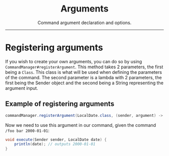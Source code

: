 <center><h1>Arguments</h1></center>
<center><p>Command argument declaration and options.</p></center>

---

# Registering arguments
If you wish to create your own arguments, you can do so by using `CommandManager#registerArgument`.
This method takes 2 parameters, the first being a `Class`. This class is what will be used when defining the parameters of the command.
The second parameter is a lambda with 2 parameters, the first being the Sender object and the second being a String representing the argument input.

## Example of registering arguments
```java
commandManager.registerArgument(LocalDate.class, (sender, argument) -> LocalDate.parse(argument));
```

Now we need to use this argument in our command, given the command `/foo bar 2000-01-01`:
```java
void execute(Sender sender, LocalDate date) {
    println(date); // outputs 2000-01-01
}
```
